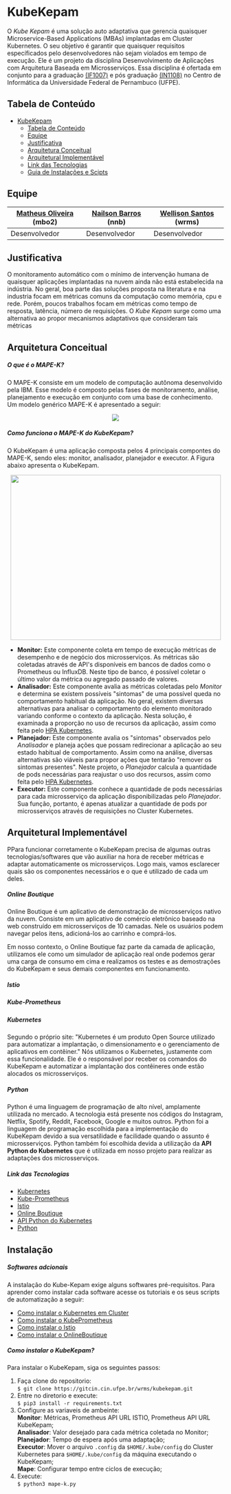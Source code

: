 # KubeKepam

O *Kube Kepam* é uma solução auto adaptativa que gerencia quaisquer Microservice-Based Applications (MBAs) implantadas em Cluster Kubernetes. 
O seu objetivo é garantir que quaisquer requisitos específicados pelo desenvolvedores não sejam violados em tempo de execução. Ele é um projeto da disciplina Desenvolvimento de Aplicações com Arquitetura Baseada em Microsserviços. 
Essa disciplina é ofertada em conjunto para a graduação [(IF1007)](https://github.com/IF1007/if1007) e pós graduação [(IN1108)](https://github.com/IF1007/if1007) no Centro de Informática da Universidade Federal de Pernambuco (UFPE).


## Tabela de Conteúdo

- [KubeKepam](#kubekepam)
  - [Tabela de Conteúdo](#tabela-de-conteúdo)
  - [Equipe](#equipe)
  - [Justificativa](#justificativa)
  - [Arquitetura Conceitual](#arquitetura-conceitual)
  - [Arquitetural Implementável](#arquitetural-implementável)
  - [Link das Tecnologias](#link-das-tecnologias)
  - [Guia de Instalações e Scipts](#guias-com-instalações-e-scipts-automatizados)


## Equipe

| [Matheus Oliveira](https://github.com/barbosamaatheus) (mbo2) |  [Nailson Barros](https://github.com/Nailsonnb) (nnb) | [Wellison Santos](https://github.com/wellisonraul) (wrms) |
| ------ | ------ | ------ |
| Desenvolvedor | Desenvolvedor | Desenvolvedor |


## Justificativa

O monitoramento automático com o mínimo de intervenção humana de quaisquer aplicações implantadas na nuvem ainda não está estabelecida na indústria. 
No geral, boa parte das soluções proposta na literatura e na industria focam em métricas comuns da computação como memória, cpu e rede.
Porém, poucos trabalhos focam em métricas como tempo de resposta, latência, número de requisições. 
O *Kube Kepam* surge como uma alternativa ao propor mecanismos adaptativos que consideram tais métricas 

## Arquitetura Conceitual

##### O que é o MAPE-K?

O MAPE-K consiste em um modelo de computação autônoma desenvolvido pela IBM. Esse modelo é composto pelas fases de monitoramento, análise, planejamento e execução em conjunto com uma base de conhecimento. Um modelo genérico MAPE-K é apresentado a seguir: 

<p align="center">
<img src="https://gitcin.cin.ufpe.br/wrms/kubekepam/raw/master/docs/img/the_mape-k-control-loop.png" />
</p>


##### Como funciona o MAPE-K do KubeKepam?

O KubeKepam é uma aplicação composta pelos 4 principais compontes do MAPE-K, sendo eles: monitor, analisador, planejador e executor. A Figura abaixo apresenta o KubeKepam.

<p align="center">
<img width="489" height="383" src="https://gitcin.cin.ufpe.br/wrms/kubekepam/raw/master/docs/img/kube_kepam_teorica_resumo.png" />
</p>

* **Monitor:** Este componente coleta em tempo de execução métricas de desempenho e de negócio dos microsserviços. As métricas são coletadas através de API's disponíveis em bancos de dados como o Prometheus ou  InfluxDB. Neste tipo de banco, é possível coletar o último valor da métrica ou agregado passado de valores. 
* **Analisador:** Este componente avalia as métricas coletadas pelo *Monitor* e determina se existem possíveis "sintomas" de uma possível queda no comportamento habitual da aplicação. No geral, existem diversas alternativas para analisar o comportamento do elemento monitorado variando conforme o contexto da aplicação. Nesta solução, é examinada a proporção no uso de recursos da aplicação, assim como feita pelo [HPA Kubernetes](https://kubernetes.io/docs/tasks/run-application/horizontal-pod-autoscale/).
* **Planejador:** Este componente avalia os "sintomas" observados pelo *Analisador* e planeja ações que possam redirecionar a aplicação ao seu estado habitual de comportamento. Assim como na análise, diversas alternativas são viáveis para propor ações que tentarão "remover os sintomas presentes". Neste projeto, o *Planejador* calcula  a quantidade de pods necessárias para reajustar o uso dos recursos, assim como feita pelo [HPA Kubernetes](https://kubernetes.io/docs/tasks/run-application/horizontal-pod-autoscale/).
* **Executor:** Este componente conhece a quantidade de pods necessárias para cada microsserviço da aplicação disponibilizadas pelo *Planejador*. Sua função, portanto, é apenas atualizar a quantidade de pods por microsserviços através de requisições no Cluster Kubernetes. 


## Arquitetural Implementável

PPara funcionar corretamente o KubeKepam precisa de algumas outras tecnologias/softwares que vão auxiliar na hora de receber métricas e adaptar automaticamente os microsserviços. Logo mais, vamos esclarecer quais são os componentes necessários e o que é utilizado de cada um deles.

##### Online Boutique

Online Boutique é um aplicativo de demonstração de microsserviços nativo da nuvem. Consiste em um aplicativo de comércio eletrônico baseado na web construído em microsserviços de 10 camadas. Nele os usuários podem navegar pelos itens, adicioná-los ao carrinho e comprá-los. 

Em nosso contexto, o Online Boutique faz parte da camada de aplicação, utilizamos ele como um simulador de aplicação real onde podemos gerar uma carga de consumo em cima e realizamos os testes e as demostrações do KubeKepam e seus demais componentes em funcionamento. 

##### Istio

##### Kube-Prometheus

##### Kubernetes

Segundo o próprio site: "Kubernetes é um produto Open Source utilizado para automatizar a implantação, o dimensionamento e o gerenciamento de aplicativos em contêiner." 
Nós utilizamos o Kubernetes, justamente com essa funcionalidade. Ele é o responsável por receber os comandos do KubeKepam e automatizar a implantação dos contêineres onde estão alocados os microsserviços.

##### Python

Python é uma linguagem de programação de alto nível, amplamente utilizada no mercado. A tecnologia está presente nos códigos do Instagram, Netflix, Spotify, Reddit, Facebook, Google e muitos outros.
Python foi a linguagem de programação escolhida para a implementação do KubeKepam devido a sua versatilidade e facilidade quando o assunto é microsserviços. Python também foi escolhida devida a utilização da **API Python do Kubernetes** que é utilizada em nosso projeto para realizar as adaptações dos microsserviços. 

##### Link das Tecnologias

* [Kubernetes](https://kubernetes.io/pt/)
* [Kube-Prometheus](https://github.com/prometheus-operator/kube-prometheus)
* [Istio](https://istio.io/)
* [Online Boutique](https://github.com/GoogleCloudPlatform/microservices-demo)
* [API Python do Kubernetes](https://github.com/kubernetes-client/python)
* [Python](https://www.python.org/)

## Instalação

##### Softwares adcionais

A instalação do Kube-Kepam exige alguns softwares pré-requisitos. Para aprender como instalar cada software acesse os tutoriais
e os seus scripts de automatização a seguir: 

*  [Como instalar o Kubernetes em Cluster](docs/Kubernetes.md)
*  [Como instalar o KubePrometheus](docs/ISTIO.md)
*  [Como instalar o Istio](docs/ISTIO.md)
*  [Como instalar o OnlineBoutique](docs/OnlineBoutique.md)

##### Como instalar o KubeKepam?  
Para instalar o KubeKepam, siga os seguintes passos:
1. Faça clone do repositorio:   
  `$ git clone https://gitcin.cin.ufpe.br/wrms/kubekepam.git`  
2. Entre no diretorio e execute:  
  `$ pip3 install -r requirements.txt`  
3. Configure as variaveis de ambeinte:  
  **Monitor**: Métricas, Prometheus API URL ISTIO, Prometheus API URL KubeKepam;  
  **Analisador**: Valor desejado para cada métrica coletada no Monitor;  
  **Planejador**: Tempo de espera após uma adaptação;  
  **Executor**: Mover o arquivo `.config` da `$HOME/.kube/config` do Cluster Kubernetes para `$HOME/.kube/config` da máquina executando o KubeKepam;  
  **Mape**: Configurar tempo entre ciclos de execução;  
4. Execute:   
  `$ python3 mape-k.py`
